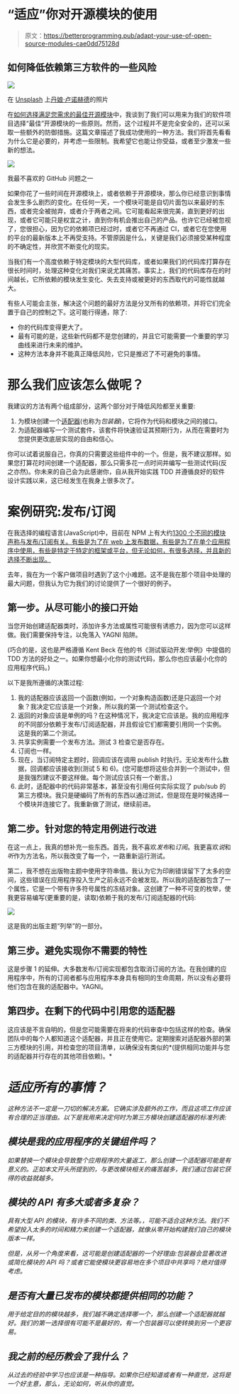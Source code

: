 # “适应”你对开源模块的使用

> 原文：<https://betterprogramming.pub/adapt-your-use-of-open-source-modules-cae0dd75128d>

## 如何降低依赖第三方软件的一些风险

![](img/49ca85ef4a73cb4e8cdb5271b089c3cb.png)

在 [Unsplash](https://unsplash.com?utm_source=medium&utm_medium=referral) 上[丹娘·卢诺赫德](https://unsplash.com/@loonohod?utm_source=medium&utm_medium=referral)的照片

在[如何选择满足您需求的最佳开源模块](https://medium.com/better-programming/how-to-choose-the-best-open-source-module-for-your-needs-a205c1defd62)中，我谈到了我们可以用来为我们的软件项目选择“最佳”开源模块的一些原则。然而，这个过程并不是完全安全的，还可以采取一些额外的防御措施。这篇文章描述了我成功使用的一种方法。我们将首先看看为什么它是必要的，并考虑一些限制。我希望它也能让你受益，或者至少激发一些新的想法。

![](img/d70e188f3015bccda4be76b7cb32192d.png)

我最不喜欢的 GitHub 问题之一

如果你花了一些时间在开源模块上，或者依赖于开源模块，那么你已经意识到事情会发生多么剧烈的变化。在任何一天，一个模块可能是自切片面包以来最好的东西，或者完全被抛弃，或者介于两者之间。它可能看起来很完美，直到更好的出现，或者它可能只是权宜之计，直到你有机会推出自己的产品。也许它已经被忽视了，您很担心，因为它的依赖项已经过时，或者它不再通过 CI，或者它在您使用的平台的最新版本上不再受支持。不管原因是什么，关键是我们必须接受某种程度的不确定性，并欣赏不断变化的现实。

当我们有一个高度依赖于特定模块的大型代码库，或者如果我们的代码库打算存在很长时间时，处理这种变化对我们来说尤其痛苦。事实上，我们的代码库存在的时间越长，它所依赖的模块发生变化、失去支持或被更好的东西取代的可能性就越大。

有些人可能会主张，解决这个问题的最好方法是分叉所有的依赖项，并将它们完全置于自己的控制之下。这可能行得通，除了:

*   你的代码库变得更大了。
*   最有可能的是，这些新代码都不是您创建的，并且它可能需要一个重要的学习曲线来进行未来的维护。
*   这种方法本身并不能真正降低风险，它只是推迟了不可避免的事情。

# 那么我们应该怎么做呢？

我建议的方法有两个组成部分，这两个部分对于降低风险都至关重要:

1.  为模块创建一个[适配器](https://lmgtfy.com/?q=adapter+design+pattern)(也称为*包装器*)，它将作为代码和模块之间的接口。
2.  为适配器编写一个测试套件，该套件将快速验证其预期行为，从而在需要时为您提供更改底层实现的自由和信心。

你可以试着说服自己，你真的只需要这些组件中的一个。但是，我不建议那样。如果您打算花时间创建一个适配器，那么只需多花一点时间并编写一些测试代码(反之亦然)。你未来的自己会为此感谢你，自从我开始实践 TDD 并遵循良好的软件设计实践以来，这已经发生在我身上很多次了。

# 案例研究:发布/订阅

在我选择的编程语言(JavaScript)中，目前在 NPM 上有大约[1300 个不同的模块声称与发布/订阅有关。有些是为了在 web 上发布数据，有些是为了在单个应用程序中使用，有些是特定于特定的框架或平台，但无论如何，有很多选择，并且新的选择不断出现。](https://www.npmjs.com/search?q=pubsub)

去年，我在为一个客户做项目时遇到了这个小难题。这不是我在那个项目中处理的最大问题，但我认为它为我们的讨论提供了一个很好的例子。

## 第一步。从尽可能小的接口开始

当您开始创建适配器类时，添加许多方法或属性可能很有诱惑力，因为您可以这样做。我们需要保持专注，以免落入 YAGNI 陷阱。

(巧合的是，这也是严格遵循 Kent Beck 在他的书《测试驱动开发:举例》中提倡的 TDD 方法的好处之一。如果你想最小化你的测试代码，那么你也应该最小化你的应用程序代码。)

以下是我所遵循的决策过程:

1.  我的适配器应该返回一个函数(例如，一个对象构造函数)还是只返回一个对象？我决定它应该是一个对象，所以我的第一个测试检查这个。
2.  返回的对象应该是单例的吗？在这种情况下，我决定它应该是。我的应用程序的不同部分依赖于发布/订阅适配器，并且假设它们都需要引用同一个实例。这是我的第二个测试。
3.  共享实例需要一个发布方法。测试 3 检查它是否存在。
4.  订阅也一样。
5.  现在，当订阅特定主题时，回调应该在调用 publish 时执行。无论发布什么数据，回调都应该接收到(测试 5 和 6)。(您可能想将这些合并到一个测试中，但是我强烈建议不要这样做。每个测试应该只有一个断言。)
6.  此时，适配器中的代码非常基本，甚至没有引用任何实际实现了 pub/sub 的第三方模块。我只是硬编码了所有的东西以通过测试，但是现在是时候选择一个模块并连接它了。我重新做了测试，继续前进。

## 第二步。针对您的特定用例进行改进

在这一点上，我真的想补充一些东西。首先，我不喜欢*发布*和*订阅*。我更喜欢*说*和*听*作为方法名，所以我改变了每一个，一路重新运行测试。

第二，我不想在出版物主题中使用字符串值。我认为它为印刷错误留下了太多的空间，这些错误在应用程序投入生产之前永远不会被发现。所以我的适配器包含了一个属性，它是一个带有许多符号属性的冻结对象。这创建了一种不可变的枚举，使我更容易编写(更重要的是，读取)依赖于我的发布/订阅适配器的代码:

![](img/57d0653628625c5df5736e5b30b7656d.png)

这是我的出版主题“列举”的一部分。

## 第三步。避免实现你不需要的特性

这是步骤 1 的延伸。大多数发布/订阅实现都包含取消订阅的方法。在我创建的应用程序中，所有的订阅者都与应用程序本身具有相同的生命周期，所以没有必要将他们包含在我的适配器中。YAGNI。

## 第四步。在剩下的代码中引用您的适配器

这应该是不言自明的，但是您可能需要在将来的代码审查中包括这样的检查。确保团队中的每个人都知道这个适配器，并且正在使用它。定期搜索对适配器外部的第三方模块的引用，并检查您的项目清单，以确保没有类似的*(提供相同功能并与您的适配器并行存在的其他项目依赖)。*

# *适应所有的事情？*

*这种方法不一定是一刀切的解决方案。它确实涉及额外的工作，而且这项工作应该有合理的正当理由。以下是我用来决定何时为第三方模块创建适配器的标准列表:*

## *模块是我的应用程序的关键组件吗？*

*如果替换一个模块会导致整个应用程序的大量返工，那么创建一个适配器可能是有意义的。正如本文开头所提到的，与更改模块相关的痛苦越多，我们通过包装它获得的收益就越多。*

## *模块的 API 有多大或者多复杂？*

*具有大型 API 的模块，有许多不同的类、方法等。，可能不适合这种方法。我们不希望投入太多的时间和精力来创建一个适配器，就像从零开始构建我们自己的模块版本一样。*

*但是，从另一个角度来看，这可能是创建适配器的一个好理由:包装器会显著改进或简化模块的 API 吗？或者它能使模块更容易地在多个项目中共享吗？绝对值得考虑。*

## *是否有大量已发布的模块都提供相同的功能？*

*用于给定目的的模块越多，我们越不确定选择哪一个，那么创建一个适配器就越好。我们的第一选择很有可能不是最好的，有一个包装器可以使转换到另一个更容易。*

## *我之前的经历教会了我什么？*

*从过去的经验中学习也应该是一种指导。如果你已经知道或者有一种直觉，这将是一个好主意，那么，无论如何，听从你的直觉。*